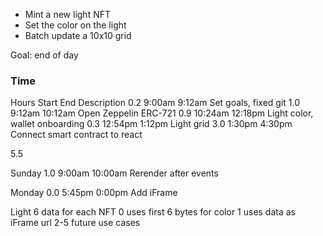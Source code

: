 - Mint a new light NFT
- Set the color on the light
- Batch update a 10x10 grid

Goal: end of day


### Time

Hours	Start	End		Description
0.2	9:00am 	9:12am		Set goals, fixed git
1.0	9:12am 	10:12am		Open Zeppelin ERC-721
0.9	10:24am	12:18pm		Light color, wallet onboarding
0.3	12:54pm	1:12pm		Light grid
3.0	1:30pm	4:30pm		Connect smart contract to react

5.5


Sunday 
1.0	9:00am 10:00am		Rerender after events

Monday
0.0	5:45pm	0:00pm		Add iFrame



Light
6 data for each NFT
0 uses first 6 bytes for color
1 uses data as iFrame url
2-5 future use cases


